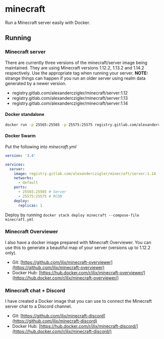 # minecraft

Run a Minecraft server easily with Docker.

## Running

### Minecraft server

There are currently three versions of the minecraft/server image being maintained. They are using Minecraft versions 1.12.2, 1.13.2 and 1.14.2 respectively. Use the appropriate tag when running your server. **NOTE:** strange things can happen if you run an older server using realm data generated by a newer version.

- registry.gitlab.com/alexanderczigler/minecraft/server:1.12
- registry.gitlab.com/alexanderczigler/minecraft/server:1.13
- registry.gitlab.com/alexanderczigler/minecraft/server:1.14

#### Docker standalone

```bash
docker run -p 25565:25565 -p 25575:25575 registry.gitlab.com/alexanderczigler/minecraft/server:1.14
```

#### Docker Swarm

Put the following into *minecraft.yml*
```yml
version: '3.4'

services:
  server:
    image: registry.gitlab.com/alexanderczigler/minecraft/server:1.14
    networks:
      - default
    ports:
      - 25565:25565 # Server
      - 25575:25575 # RCON
    deploy:
      replicas: 1
```

Deploy by running `docker stack deploy minecraft --compose-file minecraft.yml`

### Minecraft Overviewer

I also have a docker image prepared with Minecraft Overviewer. You can use this to generate a beautiful map of your server (versions up to 1.12.2 only).

- Git: [https://github.com/ilix/minecraft-overviewer](https://github.com/ilix/minecraft-overviewer)
- Docker Hub: [https://hub.docker.com/r/ilix/minecraft-overviewer/](https://hub.docker.com/r/ilix/minecraft-overviewer/)

### Minecraft chat + Discord

I have created a Docker image that you can use to connect the Minecraft server chat to a Discord channel.

- Git: [https://github.com/ilix/minecraft-discord](https://github.com/ilix/minecraft-discord)
- Docker Hub: [https://hub.docker.com/r/ilix/minecraft-discord/](https://hub.docker.com/r/ilix/minecraft-discord/)


